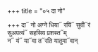 +++
title = "०५ दा नो"

+++
दा᳓ नो अग्ने धिया᳓ रयिं᳓ सुवी᳓रं  
सुअपत्यं᳓ सहसिय प्रशस्त᳓म्  
न᳓ यं᳓ या᳓वा त᳓रति यातुमा᳓वान्